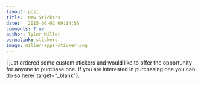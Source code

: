 ```yaml
---
layout: post
title:  New Stickers
date:   2015-06-02 09:14:55
comments: True
author: Tyler Miller
permalink: stickers
image: miller-apps-sticker.png
---
```


I just ordered some custom stickers and would like to offer the opportunity for anyone to purchase one. If you are interested in purchasing one you can do so [here](https://www.stickermule.com/marketplace/5743-miller-apps){:target="_blank"}.

 
